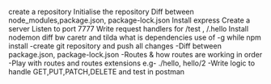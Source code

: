 create a repository
Initialise the repository
Diff between node_modules,package.json, package-lock.json
Install express
Create a server
Listen to port 7777
Write request handlers for /test , /.hello
Install nodemon
diff bw caretr and tilda
what is dependencies
use of -g while npm install
-create git repository and push all changes
-Diff between package.json, package-lock.json
-Routes  & how routes are working in order
-Play with routes and routes extensions  e.g- ./hello, hello/2
-Write logic to handle GET,PUT,PATCH,DELETE and test in postman

